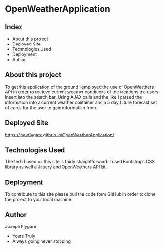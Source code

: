 # OpenWeatherApplication

## Index

* About this project
* Deployed Site
* Technologies Used 
* Deployment
* Author

## About this project

To get this application of the ground I employed the use of OpenWeathers API in order to retrieve current weather conditions of the locations the users insert into the search bar. Using AJAX calls and the like I parsed the information into a current weather container and a 5 day future forecast set of cards for the user to gain information from.

## Deployed Site


https://joeyflygare.github.io/OpenWeatherApplication/

## Technologies Used

The tech I used on this site is fairly straightforward. I used Bootstraps CSS library as well a Jquery and OpenWeathers API kit.

## Deployment

To contribute to this site please pull the code form GitHub in order to clone the project to your local machine.

## Author

Joseph Flygare 
- Yours Truly
- Always going never stopping